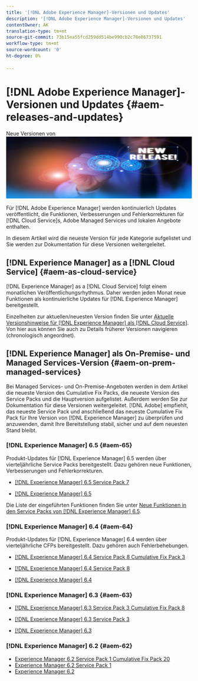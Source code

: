 ```yaml
---
title: '[!DNL Adobe Experience Manager]-Versionen und Updates'
description: '[!DNL Adobe Experience Manager]-Versionen und Updates'
contentOwner: AK
translation-type: tm+mt
source-git-commit: 73b15ea55fcd259dd514be990cb2c78e86737591
workflow-type: tm+mt
source-wordcount: '0'
ht-degree: 0%

---
```



# [!DNL Adobe Experience Manager]-Versionen und Updates {#aem-releases-and-updates}

Neue Versionen von ![[!DNL Experience Manager]](assets/new-aem-releases1.jpeg)

Für [!DNL Adobe Experience Manager] werden kontinuierlich Updates veröffentlicht, die Funktionen, Verbesserungen und Fehlerkorrekturen für [!DNL Cloud Service]s, Adobe Managed Services und lokalen Angebote enthalten.

In diesem Artikel wird die neueste Version für jede Kategorie aufgelistet und Sie werden zur Dokumentation für diese Versionen weitergeleitet.

## [!DNL Experience Manager] as a [!DNL Cloud Service] {#aem-as-cloud-service}

[!DNL Experience Manager] as a [!DNL Cloud Service] folgt einem monatlichen Veröffentlichungsrhythmus. Daher werden jeden Monat neue Funktionen als kontinuierliche Updates für [!DNL Experience Manager] bereitgestellt.

Einzelheiten zur aktuellen/neuesten Version finden Sie unter [Aktuelle Versionshinweise für [!DNL Experience Manager] als [!DNL Cloud Service]](https://experienceleague.adobe.com/docs/experience-manager-cloud-service/release-notes/release-notes/release-notes-current.html?lang=de). Von hier aus können Sie auch zu Details früherer Versionen navigieren (chronologisch angeordnet).

## [!DNL Experience Manager] als On-Premise- und Managed Services-Version {#aem-on-prem-managed-services}

Bei Managed Services- und On-Premise-Angeboten werden in dem Artikel die neueste Version des Cumulative Fix Packs, die neueste Version des Service Packs und die Hauptversion aufgelistet. Außerdem werden Sie zur Dokumentation für diese Versionen weitergeleitet. [!DNL Adobe] empfiehlt, das neueste Service Pack und anschließend das neueste Cumulative Fix Pack für Ihre Version von [!DNL Experience Manager] zu überprüfen und anzuwenden, damit Ihre Bereitstellung stabil, sicher und auf dem neuesten Stand bleibt.

### [!DNL Experience Manager] 6.5 {#aem-65}

Produkt-Updates für [!DNL Experience Manager] 6.5 werden über vierteljährliche Service Packs bereitgestellt. Dazu gehören neue Funktionen, Verbesserungen und Fehlerkorrekturen.

* [[!DNL Experience Manager] 6.5 Service Pack 7](https://experienceleague.adobe.com/docs/experience-manager-65/release-notes/service-pack/sp-release-notes.html?lang=de)

* [[!DNL Experience Manager] 6.5](https://experienceleague.adobe.com/docs/experience-manager-65/release-notes/release-notes.html?lang=de)

Die Liste der eingeführten Funktionen finden Sie unter [Neue Funktionen in den Service Packs von  [!DNL Experience Manager] 6.5](https://experienceleague.adobe.com/docs/experience-manager-65/release-notes/service-pack/new-features-latest-service-pack.html?lang=de).

### [!DNL Experience Manager] 6.4 {#aem-64}

Produkt-Updates für [!DNL Experience Manager] 6.4 werden über vierteljährliche CFPs bereitgestellt. Dazu gehören auch Fehlerbehebungen.

* [[!DNL Experience Manager] 6.4 Service Pack 8 Cumulative Fix Pack 3](https://experienceleague.adobe.com/docs/experience-manager-64/release-notes/cfp-release-notes.html?lang=de)

* [[!DNL Experience Manager] 6.4 Service Pack 8](https://experienceleague.adobe.com/docs/experience-manager-64/release-notes/sp-release-notes.html?lang=de)

* [[!DNL Experience Manager] 6.4](https://experienceleague.adobe.com/docs/experience-manager-64/release-notes/release-notes.html?lang=de)

### [!DNL Experience Manager] 6.3 {#aem-63}

* [[!DNL Experience Manager] 6.3 Service Pack 3 Cumulative Fix Pack 8](https://experienceleague.adobe.com/docs/experience-manager-release-information/aem-release-updates/previous-updates/release-notes-aem-6-3-cumulative-fix-pack.html?lang=de)

* [[!DNL Experience Manager] 6.3 Service Pack 3](https://helpx.adobe.com/de/experience-manager/6-3/release-notes/sp3-release-notes.html)

* [[!DNL Experience Manager] 6.3](https://helpx.adobe.com/experience-manager/6-3/release-notes.html)

### [!DNL Experience Manager] 6.2 {#aem-62}

<!-- TBD: This content will soon be archived and new links can move to aem-previous-versions.md article. See status in UGP-1894.
-->

* [Experience Manager 6.2 Service Pack 1 Cumulative Fix Pack 20](https://experienceleague.adobe.com/docs/experience-manager-release-information/aem-release-updates/previous-updates/release-notes-aem-6-2-cumulative-fix-pack.html?lang=de#previous-updates)
* [Experience Manager 6.2 Service Pack 1](https://helpx.adobe.com/de/experience-manager/6-2/release-notes/sp1.html)
* [Experience Manager 6.2](https://helpx.adobe.com/de/experience-manager/6-2/release-notes.html)
